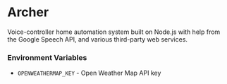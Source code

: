# Archer

Voice-controller home automation system built on Node.js with help from the Google Speech API, and various third-party web services.

### Environment Variables
* `OPENWEATHERMAP_KEY` - Open Weather Map API key
